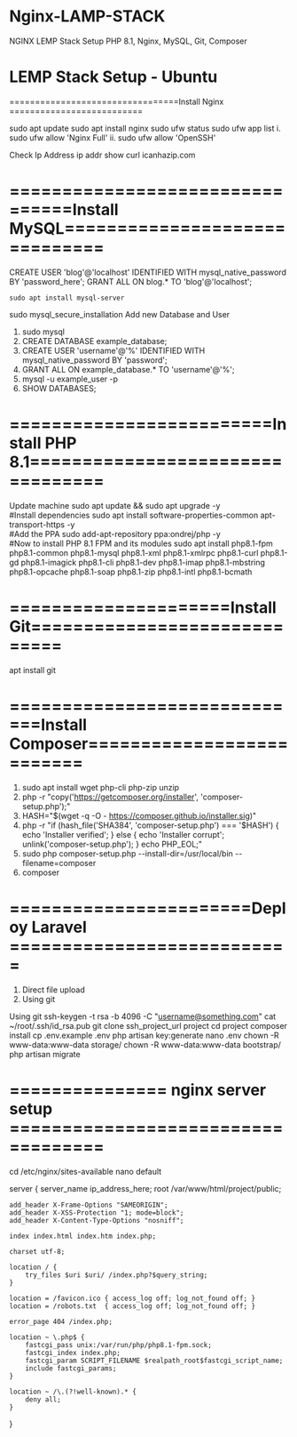# Nginx-LAMP-STACK
NGINX LEMP Stack Setup PHP 8.1, Nginx, MySQL, Git, Composer


#  LEMP Stack Setup - Ubuntu
=================================Install Nginx ==========================

sudo apt update
sudo apt install nginx
sudo ufw status
sudo ufw app list
i.	sudo ufw allow 'Nginx Full'
ii.	sudo ufw allow 'OpenSSH'

Check Ip Address
	ip addr show
	curl icanhazip.com

#  ================================Install MySQL==============================

CREATE USER 'blog'@'localhost' IDENTIFIED WITH mysql_native_password BY 'password_here';
GRANT ALL ON blog.* TO 'blog'@'localhost';

	sudo apt install mysql-server
sudo mysql_secure_installation 
Add new Database and User
1.	sudo mysql
2.	CREATE DATABASE example_database;
3.	CREATE USER 'username'@'%' IDENTIFIED WITH mysql_native_password BY 'password';
4.	GRANT ALL ON example_database.* TO 'username'@'%';
5.	mysql -u example_user -p
6.	SHOW DATABASES;

#  =========================Install PHP 8.1=================================
Update machine 
	sudo apt update && sudo apt upgrade -y  
#Install dependencies 
sudo apt install software-properties-common apt-transport-https -y  
#Add the PPA
sudo add-apt-repository ppa:ondrej/php -y  
#Now to install PHP 8.1 FPM and its modules 
sudo apt install php8.1-fpm php8.1-common php8.1-mysql php8.1-xml php8.1-xmlrpc php8.1-curl php8.1-gd php8.1-imagick php8.1-cli php8.1-dev php8.1-imap php8.1-mbstring php8.1-opcache php8.1-soap php8.1-zip php8.1-intl php8.1-bcmath

#  =====================Install Git=============================
apt install git

# =============================Install Composer==========================
1.	sudo apt install wget php-cli php-zip unzip
2.	php -r "copy('https://getcomposer.org/installer', 'composer-setup.php');"
3.	HASH="$(wget -q -O - https://composer.github.io/installer.sig)"
4.	php -r "if (hash_file('SHA384', 'composer-setup.php') === '$HASH') { echo 'Installer verified'; } else { echo 'Installer corrupt'; unlink('composer-setup.php'); } echo PHP_EOL;"
5.	sudo php composer-setup.php --install-dir=/usr/local/bin --filename=composer
6.	composer

# =======================Deploy Laravel ===========================
1.	Direct file upload
2.	Using git

Using git
ssh-keygen -t rsa -b 4096 -C "username@something.com"
cat ~/root/.ssh/id_rsa.pub
git clone ssh_project_url project
cd project
composer install
cp .env.example .env
php artisan key:generate
nano .env
chown -R www-data:www-data storage/
chown -R www-data:www-data bootstrap/
php artisan migrate



# =============== nginx server setup ===================================
cd /etc/nginx/sites-available
nano default

server {
    server_name ip_address_here;
    root /var/www/html/project/public;

    add_header X-Frame-Options "SAMEORIGIN";
    add_header X-XSS-Protection "1; mode=block";
    add_header X-Content-Type-Options "nosniff";

    index index.html index.htm index.php;

    charset utf-8;

    location / {
        try_files $uri $uri/ /index.php?$query_string;
    }

    location = /favicon.ico { access_log off; log_not_found off; }
    location = /robots.txt  { access_log off; log_not_found off; }

    error_page 404 /index.php;

    location ~ \.php$ {
        fastcgi_pass unix:/var/run/php/php8.1-fpm.sock;
        fastcgi_index index.php;
        fastcgi_param SCRIPT_FILENAME $realpath_root$fastcgi_script_name;
        include fastcgi_params;
    }

    location ~ /\.(?!well-known).* {
        deny all;
    }
}
